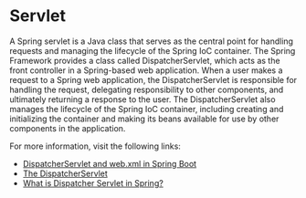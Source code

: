 # Servlet

A Spring servlet is a Java class that serves as the central point for handling requests and managing the lifecycle of the Spring IoC container. The Spring Framework provides a class called DispatcherServlet, which acts as the front controller in a Spring-based web application. When a user makes a request to a Spring web application, the DispatcherServlet is responsible for handling the request, delegating responsibility to other components, and ultimately returning a response to the user. The DispatcherServlet also manages the lifecycle of the Spring IoC container, including creating and initializing the container and making its beans available for use by other components in the application.

For more information, visit the following links:

- [DispatcherServlet and web.xml in Spring Boot](https://www.baeldung.com/spring-boot-dispatcherservlet-web-xml)
- [The DispatcherServlet](https://docs.spring.io/spring-framework/docs/3.0.0.M4/spring-framework-reference/html/ch15s02.html)
- [What is Dispatcher Servlet in Spring?](https://www.geeksforgeeks.org/what-is-dispatcher-servlet-in-sprin)




